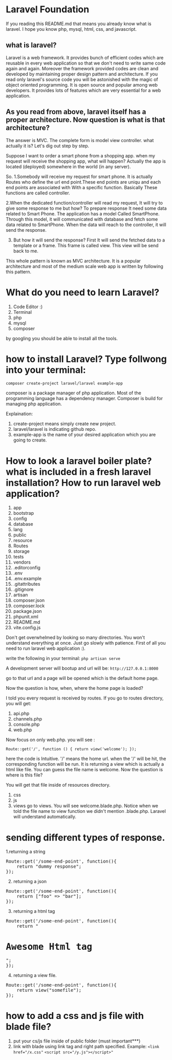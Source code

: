 # **Laravel Foundation**
If you reading this README.md that means you already know what is laravel. I hope you know php, mysql, html, css, and javascript. 

## what is laravel?
Laravel is a web framework. It provides bunch of efficient codes which are reusable in every web application so that we don't need to write same code again and again. Moreover the framework provided codes are clean and developed by maintaining proper design pattern and architecture. If you read only laravel's source code you will be astonished with the magic of object oriented programming. It is open source and popular among web developers. It provides lots of features which are very essential for a web application. 


## As you read from above, laravel itself has a proper architecture. Now question is what is that architecture? 

The answer is MVC. The complete form is model view controller. what actually it is? Let's dig out step by step.

Suppose I want to order a smart phone from a shopping app. when my request will receive the shopping app, what will happen? Actually the app is located (deployed) somewhere in the world (in any server). 

So. 
1.Somebody will receive my request for smart phone. It is actually Routes who define the url end point.These end points are uniqu and each end points are associated with With a specific function. Basically These functions are called controller. 

2.When the dedicated function/controller will read my request, It will try to give some response to me but how? To prepare response It need some data related to Smart Phone. The application has a model Called SmartPhone. Through this model, it will communicated with database and fetch some data related to SmartPhone. When the data will reach to the controller, it will send the response.

3. But how it will send the response? First It will send the fetched data to a template or a frame. This frame is called view. This view will be send back to me. 

This whole pattern is known as MVC architecture. It is a popular architecture and most of the medium scale web app is written by following this pattern. 



# What do you need to learn Laravel?
1. Code Editor :)
2. Terminal
3. php 
4. mysql
5. composer

by googling you should be able to install all the tools. 


# how to install Laravel? Type follwong into your terminal:
`composer create-project laravel/laravel example-app`

composer is a package manager of php application. Most of the programming language has a dependency manager. Composer is build for managing php application. 

Explaination:
1. create-project means simply create new project. 
2. laravel/laravel is indicating github repo.
3. example-app is the name of your desired application which you are going to create.


# How to look a laravel boiler plate? what is included in a fresh laravel installation? How to run laravel web application?
1. app
2. bootstrap
3. config
4. database
5. lang 
6. public
7. resource
8. Routes
9. storage
10. tests
11. vendors
12. .editorconfig
13. .env
14. .env.example
15. .gitattributes
16. .gitignore
17. artisan
18. composer.json
19. composer.lock
20. package.json
21. phpunit.xml
22. README.md
23. vite.config.js 

Don't get overwhelmed by looking so many directories. You won't understand everything at once. Just go slowly with patience. First of all you need to run laravel web application :). 

write the following in your terminal:
`php artisan serve`

A development server will bootup and url will be:
`http://127.0.0.1:8000`

go to that url and a page will be opened which is the  default home page.

Now the question is how, when, where the home page is loaded?

I told you every request is received by routes. If you go to routes directory, you will get: 
1. api.php
2. channels.php
3. console.php
4. web.php

Now focus on only web.php. 
you will see :

`Route::get('/', function () {
    return view('welcome');
});`

here the code is Intuitive. '/' means the home url. when the '/' will be hit, the corresponding function will be run. It is returning a view which is actually a html like file. You can guess the file name is welcome. Now the question is where is this file?

You will get that file inside of resources directory.
1. css
2. js
3. views
go to views. You will see welcome.blade.php. Notice when we told the file name to view function we didn't mention .blade.php. Laravel will understand automatically. 


# sending different types of response. 

1.returning a string
<pre>
Route::get('/some-end-point', function(){       
    return "dummy response";   
});
</pre>

2. returning a json
<pre>
Route::get('/some-end-point', function(){
    return ["foo" => "bar"];
});</pre>

3. returning a html tag
<pre>
Route::get('/some-end-point', function(){
    return "<h1>Awesome Html tag</h1>";
});
</pre>
4. returning a view file.
<pre>
Route::get('/some-end-point', function(){
    return view("somefile");
});
</pre>

# how to add a css and js file with blade file?
1. put your cs/js file inside of public folder (must important***)
2. link with blade using link tag and right path specified.
Example:
`<link href="/x.css"`
`<script src="/y.js"></script>"`







